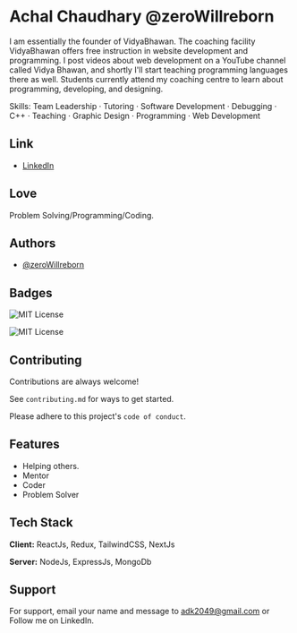 
# Achal Chaudhary @zeroWillreborn

I am essentially the founder of VidyaBhawan.
The coaching facility VidyaBhawan offers free instruction in website development and programming.
I post videos about web development on a YouTube channel called Vidya Bhawan, and shortly I'll start teaching programming languages there as well.
Students currently attend my coaching centre to learn about programming, developing, and designing.

Skills: Team Leadership · Tutoring · Software Development · Debugging · C++ · Teaching · Graphic Design · Programming · Web Development


## Link

 - [LinkedIn](https://www.linkedin.com/in/achal-chaudhary-b9289a234/)
 

## Love

Problem Solving/Programming/Coding.

## Authors

- [@zeroWillreborn](https://www.github.com/zeroWillreborn)


## Badges


![MIT License](https://img.shields.io/youtube/channel/subscribers/UCJpvhUG1gw5kl3MmI9hQGlQ?style=social)

![MIT License](https://img.shields.io/youtube/channel/views/UCJpvhUG1gw5kl3MmI9hQGlQ?style=social)


## Contributing

Contributions are always welcome!

See `contributing.md` for ways to get started.

Please adhere to this project's `code of conduct`.


## Features

- Helping others.
- Mentor
- Coder
- Problem Solver


## Tech Stack

**Client:** ReactJs, Redux, TailwindCSS, NextJs

**Server:** NodeJs, ExpressJs, MongoDb


## Support

For support, email your name and message to adk2049@gmail.com or Follow me on LinkedIn.

